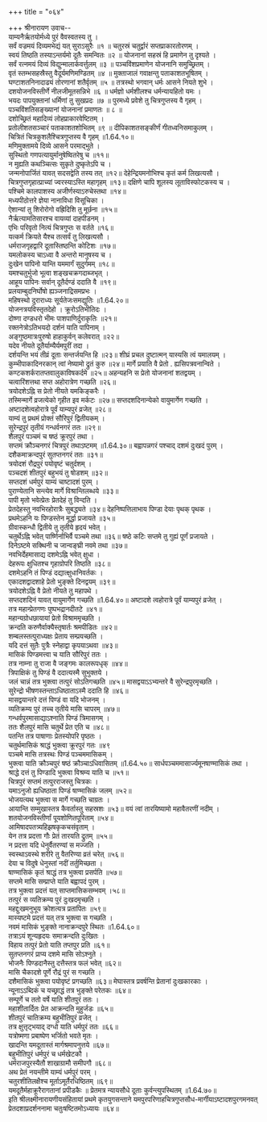 +++
title = "०६४"

+++
श्रीनारायण उवाच--  
याम्यनैर्ऋतयोर्मध्ये पुरं वैवस्वतस्य तु ।  
सर्वं वज्रमयं दिव्यमभेद्यं यत् सुराऽसुरैः ॥१ ॥
चतुरस्रं चतुर्द्वारं सप्तप्राकारतोरणम् ।  
स्वयं तिष्ठति तस्याऽन्तर्यमो दूतैः समन्वितः ॥२ ॥
योजनानां सहस्रं हि प्रमाणेन तु दृश्यते ।  
सर्वं रत्नमयं दिव्यं विद्युन्मालार्कवर्त्तुलम् ॥३ ॥
पञ्चविंशप्रमाणेन योजनानि समुच्छ्रितम् ।  
वृतं स्तम्भसहस्रैस्तु वैदूर्यमणिमण्डितम् ॥४ ॥
मुक्ताजालं गवाक्षन्तु पताकाशतभूषितम् ।  
घण्टाशतनिनादाढ्यं तोरणानां शतैर्वृतम् ॥५ ॥
तत्रस्थो भगवान् धर्मः आसने नियते शुभे ।  
दशयोजनविस्तीर्णे नीलजीमूतसन्निभे ॥६ ॥
धर्मज्ञो धर्मशीलश्च धर्मन्यायहितो यमः ।  
भयदः पापयुक्तानां धर्मिणां तु सुखप्रदः ॥७ ॥
पुरमध्ये प्रवेशे तु चित्रगुप्तस्य वै गृहम् ।  
पञ्चविंशतिसङ्ख्यानां योजनानां प्रमाणतः ॥ ८ ॥  
दशोच्छ्रितं महादिव्यं लोहप्राकारवेष्टितम् ।  
प्रतोलीशतसञ्चारं पताकाशतशोभितम् ॥९ ॥
दीपिकाशतसङ्कीर्णं गीतध्वनिसमाकुलम् ।  
चित्रितं चित्रकुशलैश्चित्रगुप्तस्य वै गृहम् ॥1.64.१०॥  
मणिमुक्तामये दिव्ये आसने परमाद्भुते ।  
सुस्थितो गणपत्यायुर्मानुषेष्वितरेषु च ॥११॥  
न मुह्यति कथञ्चित्सः सुकृते दुष्कृतेऽपि च ।  
जन्मनोपार्जितं यावत् सदसद्वेति तस्य तत् ॥१२॥
देहेन्द्रियमनोभिश्च कृतं कर्म लिखत्यसौ ।  
चित्रगुप्तगृहात्प्राच्यां ज्वरस्याऽस्ति महागृहम् ॥१३॥
दक्षिणे चापि शूलस्य लूताविस्फोटकस्य च ।  
पश्चिमे कालपाशस्य अजीर्णस्याऽरुचेस्तथा ॥१४॥  
मध्यपीठोत्तरे ज्ञेया नानाविधा विसूचिका ।  
ऐशान्यां तु शिरोरोगो वह्रिदिशि तु मूर्छना ॥१५॥  
नैर्ऋत्यामतिसारश्च वायव्यां दाहपीडनम् ।  
एभिः परिवृतो नित्यं चित्रगुप्तः स वर्तते ॥१६॥  
यत्कर्म क्रियते यैश्च तत्सर्वं तु लिखत्यसौ ।  
धर्मराजगृहद्वारि दूतास्तिष्ठन्ति कोटिशः ॥१७॥  
यमलोकस्य चाऽध्वा वै अन्तरो मानुषस्य च ।  
दुःखेन पापिनो यान्ति यममार्गं सुदुर्गमम् ॥१८॥  
यमश्चतुर्भुजो भूत्वा शङ्खचक्रगदाब्जभृत् ।  
आहूय पापिनः सर्वान् दूतैर्दण्डं ददाति वै ॥१९॥  
प्रलयाम्बुदनिर्घोषो ह्यञ्जनाद्रिसमप्रभः ।  
महिषस्थो दुराराध्यः सूर्यतेजःसमद्युतिः ॥1.64.२०॥  
योजनत्रयविस्तृतदेहो । क्रूरोऽतिभीतिदः ।  
दोष्णा दण्डधरो भीमः पाशपाणिर्दुराकृतिः ॥२१॥  
रक्तनेत्रोऽतिभयदो दर्शनं याति पापिनाम् ।  
अङ्गुष्ठमात्रःपुरुषो हाहाकुर्वन् कलेवरात् ॥२२॥  
यदेव नीयते दूतैर्याम्यैर्यमपुरीं तदा ।  
दर्शयन्ति भयं तीव्रं दूताः सन्तर्जयन्ति हि ॥२३॥
शीघ्रं प्रचल दुष्टात्मन् यास्यसि त्वं यमालयम् ।  
कुम्भीपाकादिनरकान् त्वां नेष्यामो द्रुतं कुरु ॥२४॥
मार्गे प्रयाति वै प्रेतो . ह्यसिपत्रवनान्विते ।  
कण्टकशर्करातप्तवालुकाविषकर्दमे ॥२५॥
अहन्यहनि स प्रेतो योजनानां शतद्वयम् ।  
चत्वारिंशत्तथा सप्त अहोरात्रेण गच्छति ॥२६॥  
त्रयोदशेऽह्नि स प्रेतो नीयते यमकिङ्करैः ।  
तस्मिन्मार्गे व्रजत्येको गृहीत इव मर्कटः ॥२७॥
सप्तदशदिनान्येको वायुमार्गेण गच्छति ।  
अष्टादशेत्वहोरात्रे पूर्वं याम्यपुरं व्रजेत् ॥२८॥  
याम्यं तु प्रथमं प्रोक्तं सौरिपुरं द्वितीयकम् ।  
सुरेन्द्रपुरं तृतीयं गन्धर्वनगरं ततः ॥२९॥  
शैलपुरं पञ्चमं च षष्ठं क्रूरपुरं तथा ।  
सप्तमं क्रौञ्चनगरं चित्रपुरं तथाऽष्टमम् ॥1.64.३०॥
बह्वापन्नगरं पश्चाद् दशमं दुःखदं पुरम् ।  
दशैकमाक्रन्दपुरं सुतप्तनगरं ततः ॥३१॥  
त्रयोदशं रौद्रपुरं पयोवृष्टं चतुर्दशम् ।  
पञ्चदशं शीतपुरं बहुभयं तु षोडशम् ॥३२॥  
सप्तदशं धर्मपुरं याम्यं चाष्टादशं पुरम् ।  
पुराण्येतानि सन्त्येव मार्गे विश्रान्तिलब्धये ॥३३॥  
पापी मृतो भवेत्प्रेतः प्रेतदेहं तु विन्दति ।  
प्रेतदेहस्तु नवभिरहोरात्रैः सुबद्ध्यते ॥३४॥
देहनिष्पत्तिलाभाय पिण्डा देयाः पृथक् पृथक ।  
प्रथमेऽहनि यः पिण्डस्तेन मूर्द्धा प्रजायते ॥३५॥  
ग्रीवास्कन्धौ द्वितीये तु तृतीये हृदयं भवेत् ।  
चतुर्थेऽह्नि भवेत् पार्ष्णिर्नाभिर्वै पञ्चमे तथा ॥३६॥
षष्ठे कटिः सप्तमे तु गुह्यं पूर्णं प्रजायते ।  
दिनेऽष्टमे सक्थिनी च जान्वङ्घ्री नवमे तथा ॥३७॥  
नवभिर्देहमासाद्य दशमेऽह्नि भवेत् क्षुधा ।  
देहरूपः क्षुधितश्च गृहाग्रोपरि तिष्ठति ॥३८॥  
दशमेऽहनि तं पिण्डं दद्यात्क्षुधानिवर्तकः ।  
एकादशद्वादशाहे प्रेतो भुङ्क्ते दिनद्वयम् ॥३९॥  
त्रयोदशेऽह्नि वै प्रेतो नीयते तु महापथे ।  
सप्तदशदिनं यावत् वायुमार्गेण गच्छति ॥1.64.४०॥
अष्टादशे त्वहोरात्रे पूर्वं याम्यपुरं व्रजेत् ।  
तत्र महान्प्रेतगणः पुष्पभद्रानदीतटे ॥४१॥  
महान्यग्रोधछायायां प्रेतो विश्राममृच्छति ।  
क्रन्दति करुणैर्वाक्यैस्तृषार्तः श्रमपीडितः ॥४२॥  
शम्बलस्तत्पुराध्यक्षः प्रेताय सम्प्रयच्छति ।  
यदि दत्तं सुतैः पुत्रैः स्नेहाद्वा कृपयाऽथवा ॥४३॥  
मासिकं पिण्डमत्त्वा च याति सौरिपुरं ततः ।  
तत्र नाम्ना तु राजा वै जङ्गमः कालरूपधृक् ॥४४॥  
त्रिपाक्षिकं तु पिण्डं वै ददात्यस्मै सुभुक्तये ।  
जलं चान्नं तत्र भुक्त्वा तत्पुरं सोऽतिगच्छति ॥४५॥
मासद्वयाऽऽभ्यन्तरे वै सुरेन्द्रपुरमृच्छति ।  
सुरेन्द्रो भीषणस्तन्ताऽधिष्ठाताऽस्मै ददाति हि ॥४६॥  
मासद्वयान्तरे दत्तं पिण्डं वा यदि भोजनम् ।  
व्यतिक्रम्य पुरं तच्च तृतीये मासि चापरम् ॥४७॥  
गन्धर्वपुरमासाद्याऽश्नाति पिण्डं त्रिमासगम् ।  
ततः शैलपुरं मासि चतुर्थे प्रेत एति च ॥४८॥  
पतन्ति तत्र पाषाणाः प्रेतस्योपरि पृष्ठतः ।  
चतुर्थमासिकं श्राद्धं भुक्त्वा क्रूरपुरं गतः ॥४९  
पञ्चमे मासि तत्रस्थः पिण्डं पञ्चममासिकम् ।  
भुक्त्वा याति क्रौञ्चपुरं षष्ठं क्रौञ्चाऽधिवासितम् ॥1.64.५०॥
सार्धपञ्चममासार्ज्यमूनषाण्मासिकं तथा ।  
श्राद्धे दत्तं तु पिण्डादि भुक्त्वा विश्रम्य याति च ॥५१॥  
चित्रपुरं सप्तमं तत्पुरराजस्तु चित्रकः ।  
यमाऽनुजो ह्यधिष्ठाता पिण्डं षाण्मासिकं जलम् ॥५२॥  
भोजयत्यथ भुक्त्वा स मार्गे गच्छति चाग्रतः ।  
आयान्ति सम्मुखास्तत्र कैवर्तास्तु सहस्रशः ॥५३॥
वयं त्वां तारयिष्यामो महावैतरणीं नदीम् ।  
शतयोजनविस्तीर्णां पूयशोणितपूरिताम् ॥५४॥  
आमिषादपतत्र्यहिझषकृकचसंवृताम् ।  
येन तत्र प्रदत्ता गौः प्रेतं तारयति द्रुतम् ॥५५॥  
न प्रदत्ता यदि धेनुर्वैतरण्यां स मज्जति ।  
स्वस्थाऽवस्थे शरीरे तु वैतरिण्या व्रतं चरेत् ॥५६॥  
देया च विदुषे धेनुस्तां नदीं तर्तुमिच्छता ।  
षाण्मासिकं कृतं श्राद्धं तत्र भुक्त्वा प्रसर्पति ॥५७॥  
सप्तमे मासि सम्प्राप्ते याति बह्वापदं पुरम् ।  
तत्र भुक्त्वा प्रदत्तं यत् साप्तमासिकसम्भवम् ।५८॥  
तत्पुरं स व्यतिक्रम्य पुरं दुःखदमृच्छति ।  
महद्दुःखमनुभूय क्रोशत्यत्र प्रतापितः ॥५९॥  
मास्यष्टमे प्रदत्तं यत् तत्र भुक्त्वा स गच्छति ।  
नवमं मासिकं भुङ्क्ते नानाक्रन्दपुरे स्थितः ॥1.64.६०॥  
तत्राऽयं शून्यहृदयः समाक्रन्दति दुःखितः ।  
विहाय तत्पुरं प्रेतो याति तप्तपुर प्रति ॥६१॥  
सुतप्तनगरं प्राप्य दशमे मासि सोऽश्नुते ।  
भोजनैः पिण्डदानैस्तु दत्तैस्तत्र फलं भवेत् ॥६२॥  
मासि चैकादशे पूर्णे रौद्रं पुरं स गच्छति ।  
दशैमासिकं भुक्त्वा पयोवृष्टं प्रगच्छति ॥६३॥
मेघास्तत्र प्रवर्षन्ति प्रेतानां दुःखकारकाः ।  
न्यूनाऽऽब्दिकं च यच्छ्राद्धं तत्र भुङ्क्ते परेतकः ॥६४॥  
सम्पूर्णे च ततो वर्षे याति शीतपुरं ततः ।  
महाशीतार्दितः प्रेत आक्रन्दति मुहुर्जडः ॥६५॥  
शीतपुरं चातिक्रम्य बहुभीतिपुरं व्रजेत् ।  
तत्र क्षुत्तृट्भयाद् दग्धो याति धर्मपुरं ततः ॥६६॥  
यत्रोष्मणा प्रबाष्पेण भर्जितो भवते मृतः ।  
खादन्ति यमदूतास्तं मार्गश्रमापनुत्तये ॥६७॥  
बहुभीतिपुरं धर्मपुरं च धर्मखेटकौ ।  
धर्मराजपुरस्यैतौ शाखाग्रामौ समीपगौ ॥६८॥  
अथ प्रेतं नयन्तीमे याम्यं धर्मपुरं परम् ।  
चतुरशीतिलक्षैश्च मूर्ताऽमूर्तैरधिष्ठितम् ॥६९॥  
यमदूतैर्महाक्रूरैरागतानां प्रपीडकैः ॥
प्रेतमत्र न्यायसौधे दूताः कुर्वन्त्युपस्थितम् ॥1.64.७०॥  
इति श्रीलक्ष्मीनारायणीयसंहितायां प्रथमे कृतयुगसन्ताने यमपुरपरिणाहचित्रगुप्तसौध-मार्गीयाऽष्टादशपुरगमनवत् प्रेतदशाप्रदर्शननामा चतुःषष्टितमोऽध्यायः ॥६४॥  
    
